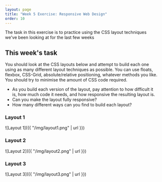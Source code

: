 ```yaml
---
layout: page
title: "Week 5 Exercise: Responsive Web Design"
order: 10
---
```


The task in this exercise is to practice using the CSS layout techniques we've been looking at for the last few weeks

## This week's task

You should look at the CSS layouts below and attempt to build each one using as many different layout techniques as possible. You can use floats, flexbox, CSS-Grid, absolute/relative positioning, whatever methods you like. You should try to minimise the amount of CSS code required.

-   As you build each version of the layout, pay attention to how difficult it is, how much code it needs, and how responsive the resulting layout is.
-   Can you make the layout fully responsive?
-   How many different ways can you find to build each layout?

### Layout 1

![Layout 1]({{ "/img/layout1.png" | url }})

### Layout 2

![Layout 2]({{ "/img/layout2.png" | url }})

### Layout 3

![Layout 3]({{ "/img/layout3.png" | url }})
